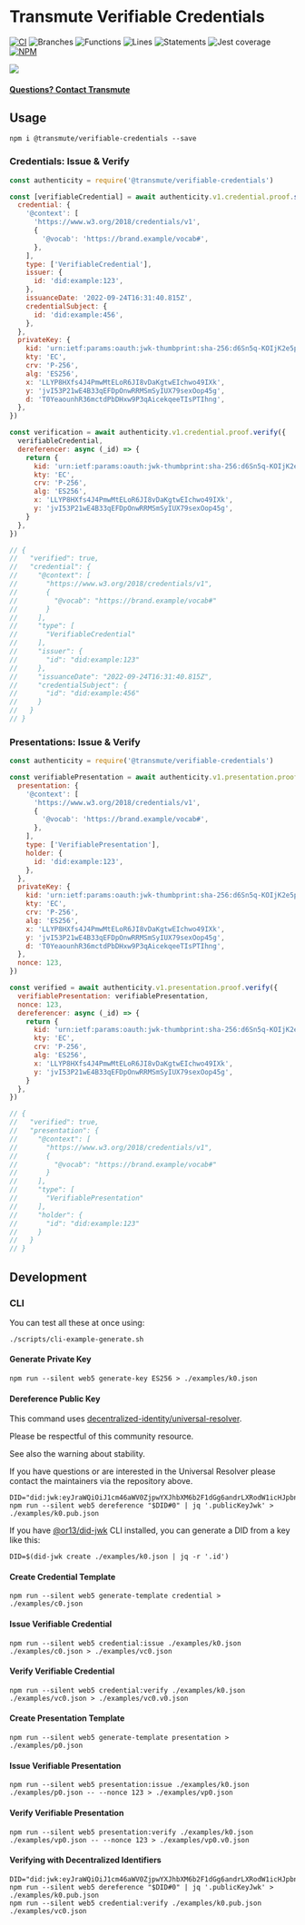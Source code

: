 # Transmute Verifiable Credentials

[![CI](https://github.com/transmute-industries/verifiable-credentials/actions/workflows/ci.yml/badge.svg)](https://github.com/transmute-industries/verifiable-credentials/actions/workflows/ci.yml)
![Branches](./badges/coverage-branches.svg)
![Functions](./badges/coverage-functions.svg)
![Lines](./badges/coverage-lines.svg)
![Statements](./badges/coverage-statements.svg)
![Jest coverage](./badges/coverage-jest%20coverage.svg)
[![NPM](https://nodei.co/npm/@transmute/verifiable-credentials.png)](https://npmjs.org/package/@transmute/verifiable-credentials)

<img src="./transmute-banner.png" />

#### [Questions? Contact Transmute](https://transmute.typeform.com/to/RshfIw?typeform-source=did-eqt)

## Usage

```
npm i @transmute/verifiable-credentials --save
```

### Credentials: Issue & Verify

```js
const authenticity = require('@transmute/verifiable-credentials')

const [verifiableCredential] = await authenticity.v1.credential.proof.secure({
  credential: {
    '@context': [
      'https://www.w3.org/2018/credentials/v1',
      {
        '@vocab': 'https://brand.example/vocab#',
      },
    ],
    type: ['VerifiableCredential'],
    issuer: {
      id: 'did:example:123',
    },
    issuanceDate: '2022-09-24T16:31:40.815Z',
    credentialSubject: {
      id: 'did:example:456',
    },
  },
  privateKey: {
    kid: 'urn:ietf:params:oauth:jwk-thumbprint:sha-256:d6Sn5q-KOIjK2e5pHHvotvAFEAoNif2RFkWASut2TtE',
    kty: 'EC',
    crv: 'P-256',
    alg: 'ES256',
    x: 'LLYP8HXfs4J4PmwMtELoR6JI8vDaKgtwEIchwo49IXk',
    y: 'jvI53P21wE4B33qEFDpOnwRRMSmSyIUX79sexOop45g',
    d: 'T0YeaounhR36mctdPbDHxw9P3qAicekqeeTIsPTIhng',
  },
})

const verification = await authenticity.v1.credential.proof.verify({
  verifiableCredential,
  dereferencer: async (_id) => {
    return {
      kid: 'urn:ietf:params:oauth:jwk-thumbprint:sha-256:d6Sn5q-KOIjK2e5pHHvotvAFEAoNif2RFkWASut2TtE',
      kty: 'EC',
      crv: 'P-256',
      alg: 'ES256',
      x: 'LLYP8HXfs4J4PmwMtELoR6JI8vDaKgtwEIchwo49IXk',
      y: 'jvI53P21wE4B33qEFDpOnwRRMSmSyIUX79sexOop45g',
    }
  },
})

// {
//   "verified": true,
//   "credential": {
//     "@context": [
//       "https://www.w3.org/2018/credentials/v1",
//       {
//         "@vocab": "https://brand.example/vocab#"
//       }
//     ],
//     "type": [
//       "VerifiableCredential"
//     ],
//     "issuer": {
//       "id": "did:example:123"
//     },
//     "issuanceDate": "2022-09-24T16:31:40.815Z",
//     "credentialSubject": {
//       "id": "did:example:456"
//     }
//   }
// }
```

### Presentations: Issue & Verify

```js
const authenticity = require('@transmute/verifiable-credentials')

const verifiablePresentation = await authenticity.v1.presentation.proof.secure({
  presentation: {
    '@context': [
      'https://www.w3.org/2018/credentials/v1',
      {
        '@vocab': 'https://brand.example/vocab#',
      },
    ],
    type: ['VerifiablePresentation'],
    holder: {
      id: 'did:example:123',
    },
  },
  privateKey: {
    kid: 'urn:ietf:params:oauth:jwk-thumbprint:sha-256:d6Sn5q-KOIjK2e5pHHvotvAFEAoNif2RFkWASut2TtE',
    kty: 'EC',
    crv: 'P-256',
    alg: 'ES256',
    x: 'LLYP8HXfs4J4PmwMtELoR6JI8vDaKgtwEIchwo49IXk',
    y: 'jvI53P21wE4B33qEFDpOnwRRMSmSyIUX79sexOop45g',
    d: 'T0YeaounhR36mctdPbDHxw9P3qAicekqeeTIsPTIhng',
  },
  nonce: 123,
})

const verified = await authenticity.v1.presentation.proof.verify({
  verifiablePresentation: verifiablePresentation,
  nonce: 123,
  dereferencer: async (_id) => {
    return {
      kid: 'urn:ietf:params:oauth:jwk-thumbprint:sha-256:d6Sn5q-KOIjK2e5pHHvotvAFEAoNif2RFkWASut2TtE',
      kty: 'EC',
      crv: 'P-256',
      alg: 'ES256',
      x: 'LLYP8HXfs4J4PmwMtELoR6JI8vDaKgtwEIchwo49IXk',
      y: 'jvI53P21wE4B33qEFDpOnwRRMSmSyIUX79sexOop45g',
    }
  },
})

// {
//   "verified": true,
//   "presentation": {
//     "@context": [
//       "https://www.w3.org/2018/credentials/v1",
//       {
//         "@vocab": "https://brand.example/vocab#"
//       }
//     ],
//     "type": [
//       "VerifiablePresentation"
//     ],
//     "holder": {
//       "id": "did:example:123"
//     }
//   }
// }
```

## Development

### CLI

You can test all these at once using:

```
./scripts/cli-example-generate.sh
```

#### Generate Private Key

```
npm run --silent web5 generate-key ES256 > ./examples/k0.json
```

#### Dereference Public Key

This command uses [decentralized-identity/universal-resolver](https://github.com/decentralized-identity/universal-resolver).

Please be respectful of this community resource.

See also the warning about stability.

If you have questions or are interested in the Universal Resolver please contact the maintainers via the repository above.

```
DID="did:jwk:eyJraWQiOiJ1cm46aWV0ZjpwYXJhbXM6b2F1dGg6andrLXRodW1icHJpbnQ6c2hhLTI1NjpkNlNuNXEtS09JaksyZTVwSEh2b3R2QUZFQW9OaWYyUkZrV0FTdXQyVHRFIiwia3R5IjoiRUMiLCJjcnYiOiJQLTI1NiIsImFsZyI6IkVTMjU2IiwieCI6IkxMWVA4SFhmczRKNFBtd010RUxvUjZKSTh2RGFLZ3R3RUljaHdvNDlJWGsiLCJ5IjoianZJNTNQMjF3RTRCMzNxRUZEcE9ud1JSTVNtU3lJVVg3OXNleE9vcDQ1ZyJ9"
npm run --silent web5 dereference "$DID#0" | jq '.publicKeyJwk' > ./examples/k0.pub.json
```

If you have [@or13/did-jwk](https://github.com/OR13/did-jwk) CLI installed, you can generate a DID from a key like this:

```
DID=$(did-jwk create ./examples/k0.json | jq -r '.id')
```

#### Create Credential Template

```
npm run --silent web5 generate-template credential > ./examples/c0.json
```

#### Issue Verifiable Credential

```
npm run --silent web5 credential:issue ./examples/k0.json ./examples/c0.json > ./examples/vc0.json
```

#### Verify Verifiable Credential

```
npm run --silent web5 credential:verify ./examples/k0.json ./examples/vc0.json > ./examples/vc0.v0.json
```

#### Create Presentation Template

```
npm run --silent web5 generate-template presentation > ./examples/p0.json
```

#### Issue Verifiable Presentation

```
npm run --silent web5 presentation:issue ./examples/k0.json ./examples/p0.json -- --nonce 123 > ./examples/vp0.json
```

#### Verify Verifiable Presentation

```
npm run --silent web5 presentation:verify ./examples/k0.json ./examples/vp0.json -- --nonce 123 > ./examples/vp0.v0.json
```

#### Verifying with Decentralized Identifiers

```
DID="did:jwk:eyJraWQiOiJ1cm46aWV0ZjpwYXJhbXM6b2F1dGg6andrLXRodW1icHJpbnQ6c2hhLTI1NjpkNlNuNXEtS09JaksyZTVwSEh2b3R2QUZFQW9OaWYyUkZrV0FTdXQyVHRFIiwia3R5IjoiRUMiLCJjcnYiOiJQLTI1NiIsImFsZyI6IkVTMjU2IiwieCI6IkxMWVA4SFhmczRKNFBtd010RUxvUjZKSTh2RGFLZ3R3RUljaHdvNDlJWGsiLCJ5IjoianZJNTNQMjF3RTRCMzNxRUZEcE9ud1JSTVNtU3lJVVg3OXNleE9vcDQ1ZyJ9"
npm run --silent web5 dereference "$DID#0" | jq '.publicKeyJwk' > ./examples/k0.pub.json
npm run --silent web5 credential:verify ./examples/k0.pub.json ./examples/vc0.json
```
